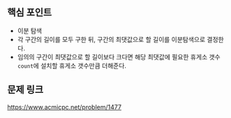 ## 핵심 포인트

- 이분 탐색
- 각 구간의 길이를 모두 구한 뒤, 구간의 최댓값으로 할 길이를 이분탐색으로 결정한다.
- 임의의 구간이 최댓값으로 할 길이보다 크다면 해당 최댓값에 필요한 휴게소 갯수 `count`에 설치할 휴게소 갯수만큼 더해준다.

## 문제 링크

https://www.acmicpc.net/problem/1477
